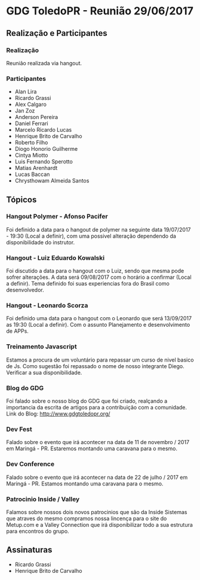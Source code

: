 # GDG ToledoPR - Reunião 29/06/2017

## Realização e Participantes
### Realização
Reunião realizada via hangout.

### Participantes
- Alan Lira
- Ricardo Grassi
- Alex Calgaro
- Jan Zoz
- Anderson Pereira
- Daniel Ferrari
- Marcelo Ricardo Lucas
- Henrique Brito de Carvalho 
- Roberto Filho
- Diogo Honorio Guilherme
- Cintya Miotto
- Luis Fernando Sperotto
- Matias Arenhardt
- Lucas Baccan
- Chrysthowam Almeida Santos

## Tópicos
### Hangout Polymer - Afonso Pacifer
Foi definido a data para o hangout de polymer na seguinte data 19/07/2017 - 19:30 (Local a definir), com uma possivel alteração dependendo da disponibilidade do instrutor.

### Hangout - Luiz Eduardo Kowalski
Foi discutido a data para o hangout com o Luiz, sendo que mesma pode sofrer alterações. A data será 09/08/2017 com o horário a confirmar (Local a definir). Tema definido foi suas experiencias fora do Brasil como desenvolvedor.

### Hangout - Leonardo Scorza
Foi definido uma data para o hangout com o Leonardo que será 13/09/2017 as 19:30 (Local a definir). Com o assunto Planejamento e desenvolvimento de APPs.

### Treinamento Javascript
Estamos a procura de um voluntário para repassar um curso de nivel basico de Js. Como sugestão foi repassado o nome de nosso integrante Diego. Verificar a sua disponibilidade.

### Blog do GDG
Foi falado sobre o nosso blog do GDG que foi criado, realçando a importancia da escrita de artigos para a contribuição com a comunidade. Link do Blog: http://www.gdgtoledopr.org/

### Dev Fest
Falado sobre o evento que irá acontecer na data de 11 de novembro / 2017 em Maringá - PR. Estaremos montando uma caravana para o mesmo.

### Dev Conference
Falado sobre o evento que irá acontecer na data de 22 de julho / 2017 em Maringá - PR. Estamos montando uma caravana para o mesmo.

### Patrocinio Inside / Valley
Falamos sobre nossos dois novos patrocinios que são da Inside Sistemas que atraves do mesmo compramos nossa lincença para o site do Metup.com e a Valley Connection que irá disponibilizar todo a sua estrutura para encontros do grupo.


## Assinaturas
- Ricardo Grassi
- Henrique Brito de Carvalho
